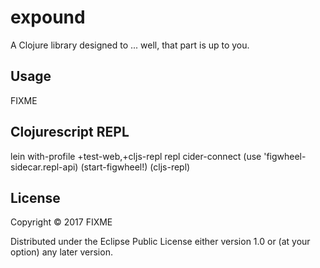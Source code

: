 # expound

A Clojure library designed to ... well, that part is up to you.

## Usage

FIXME

## Clojurescript REPL

lein with-profile +test-web,+cljs-repl repl
cider-connect
(use 'figwheel-sidecar.repl-api)
(start-figwheel!)
(cljs-repl)


## License

Copyright © 2017 FIXME

Distributed under the Eclipse Public License either version 1.0 or (at
your option) any later version.
